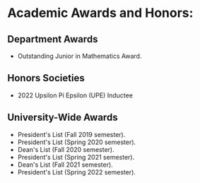 # Academic Awards and Honors:
## Department Awards
* Outstanding Junior in Mathematics Award.
## Honors Societies
* 2022 Upsilon Pi Epsilon (UPE) Inductee
## University-Wide Awards
* President's List (Fall 2019 semester).
* President's List (Spring 2020 semester).
* Dean's List (Fall 2020 semester).
* President's List (Spring 2021 semester).
* Dean's List (Fall 2021 semester).
* President's List (Spring 2022 semester).
